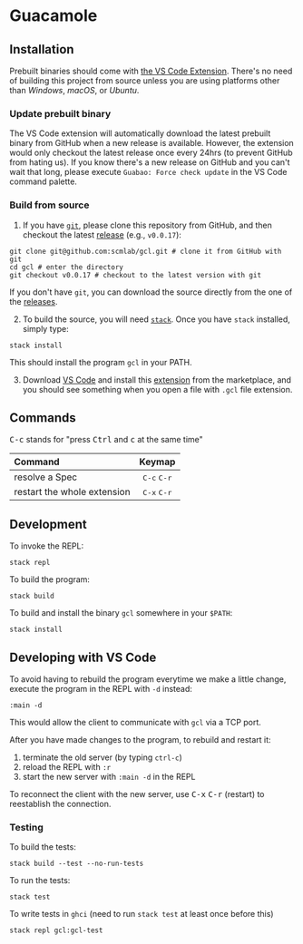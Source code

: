 # Guacamole

## Installation

Prebuilt binaries should come with [the VS Code Extension](https://marketplace.visualstudio.com/items?itemName=scmlab.guacamole). There's no need of building this project from source unless you are using platforms other than *Windows*, *macOS*, or *Ubuntu*.

### Update prebuilt binary

The VS Code extension will automatically download the latest prebuilt binary from GitHub when a new release is available. 
However, the extension would only checkout the latest release once every 24hrs (to prevent GitHub from hating us).
If you know there's a new release on GitHub and you can't wait that long, please execute `Guabao: Force check update` in the VS Code command palette.

### Build from source


1. If you have [`git`](https://git-scm.com/), please clone this repository from GitHub, and then checkout the latest [release](https://github.com/scmlab/gcl/releases) (e.g., `v0.0.17`): 
```shell
git clone git@github.com:scmlab/gcl.git # clone it from GitHub with git
cd gcl # enter the directory
git checkout v0.0.17 # checkout to the latest version with git 
```

If you don't have `git`, you can download the source directly from the one of the [releases](https://github.com/scmlab/gcl/releases).

2. To build the source, you will need [`stack`](https://docs.haskellstack.org/en/stable/README/#how-to-install). Once you have `stack` installed, simply type:

```
stack install
```

This should install the program `gcl` in your PATH. 

3. Download [VS Code](https://code.visualstudio.com/) and install this [extension](https://marketplace.visualstudio.com/items?itemName=scmlab.guacamole) from the marketplace, and you should see something when you open a file with `.gcl` file extension.

## Commands

<kbd>C-c</kbd> stands for "press <kbd>Ctrl</kbd> and <kbd>c</kbd> at the same time"

| Command                                 |            Keymap             |
| :-------------------------------------- | :---------------------------: |
| resolve a Spec                          | <kbd>C-c</kbd> <kbd>C-r</kbd> |
| restart the whole extension             | <kbd>C-x</kbd> <kbd>C-r</kbd> |


## Development 

To invoke the REPL:

```
stack repl
```

To build the program:

```
stack build
```

To build and install the binary `gcl` somewhere in your `$PATH`:

```
stack install
```

## Developing with VS Code

To avoid having to rebuild the program everytime we make a little change,
execute the program in the REPL with `-d` instead:

```
:main -d
```

This would allow the client to communicate with `gcl` via a TCP port.

After you have made changes to the program, to rebuild and restart it:

1. terminate the old server (by typing `ctrl-c`)
2. reload the REPL with `:r`
3. start the new server with `:main -d` in the REPL

To reconnect the client with the new server, use <kbd>C-x</kbd> <kbd>C-r</kbd> (restart) to reestablish the connection.

### Testing 

To build the tests: 

```
stack build --test --no-run-tests
```

To run the tests:

```
stack test
```

To write tests in `ghci`
(need to run `stack test` at least once before this)

```
stack repl gcl:gcl-test
```
